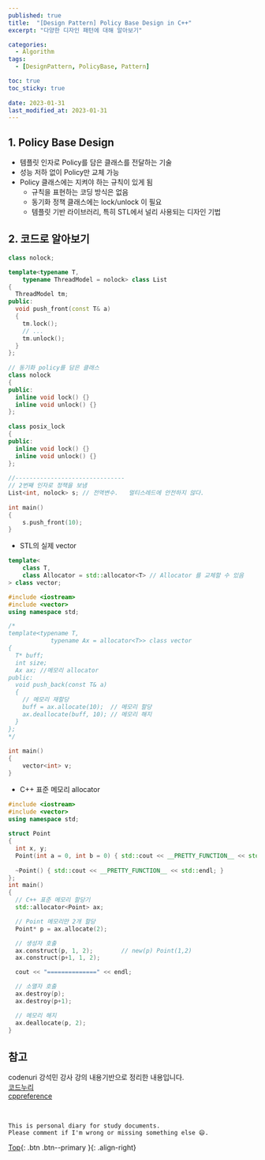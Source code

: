 ```yaml
---
published: true
title:  "[Design Pattern] Policy Base Design in C++"
excerpt: "다양한 디자인 패턴에 대해 알아보기"

categories:
  - Algorithm
tags:
  - [DesignPattern, PolicyBase, Pattern]

toc: true
toc_sticky: true
 
date: 2023-01-31
last_modified_at: 2023-01-31
---
```


## 1. Policy Base Design

- 템플릿 인자로 Policy를 담은 클래스를 전달하는 기술
- 성능 저하 없이 Policy만 교체 가능
- Policy 클래스에는 지켜야 하는 규칙이 있게 됨
  - 규칙을 표현하는 코딩 방식은 없음
  - 동기화 정책 클래스에는 lock/unlock 이 필요
  - 템플릿 기반 라이브러리, 특히 STL에서 널리 사용되는 디자인 기법

## 2. 코드로 알아보기

```cpp
class nolock;

template<typename T,  
    typename ThreadModel = nolock> class List 
{ 
  ThreadModel tm; 
public: 
  void push_front(const T& a) 
  { 
    tm.lock(); 
    // ... 
    tm.unlock(); 
  } 
}; 
  
// 동기화 policy를 담은 클래스 
class nolock 
{ 
public: 
  inline void lock() {} 
  inline void unlock() {} 
}; 
  
class posix_lock 
{ 
public: 
  inline void lock() {} 
  inline void unlock() {} 
}; 
  
//------------------------------- 
// 2번째 인자로 정책을 보냄
List<int, nolock> s; // 전역변수.   멀티스레드에 안전하지 않다. 
  
int main() 
{ 
    s.push_front(10); 
}
```

- STL의 실제 vector

```cpp
template<
    class T,
    class Allocator = std::allocator<T> // Allocator 를 교체할 수 있음
> class vector;
```

```cpp
#include <iostream> 
#include <vector> 
using namespace std; 

/* 
template<typename T, 
            typename Ax = allocator<T>> class vector 
{ 
  T* buff; 
  int size; 
  Ax ax; //메모리 allocator
public: 
  void push_back(const T& a) 
  { 
    // 메모리 재할당
    buff = ax.allocate(10);  // 메모리 할당 
    ax.deallocate(buff, 10); // 메모리 해지 
  } 
}; 
*/ 
  
int main() 
{ 
    vector<int> v; 
}
```

- C++ 표준 메모리 allocator

```cpp
#include <iostream> 
#include <vector> 
using namespace std; 
  
struct Point 
{ 
  int x, y; 
  Point(int a = 0, int b = 0) { std::cout << __PRETTY_FUNCTION__ << std::endl; } 
    
  ~Point() { std::cout << __PRETTY_FUNCTION__ << std::endl; } 
}; 
int main() 
{ 
  // C++ 표준 메모리 할당기 
  std::allocator<Point> ax; 

  // Point 메모리만 2개 할당 
  Point* p = ax.allocate(2); 

  // 생성자 호출 
  ax.construct(p, 1, 2);        // new(p) Point(1,2) 
  ax.construct(p+1, 1, 2); 

  cout << "==============" << endl;

  // 소멸자 호출 
  ax.destroy(p); 
  ax.destroy(p+1); 

  // 메모리 해지 
  ax.deallocate(p, 2); 
}
```

## 참고
codenuri 강석민 강사 강의 내용기반으로 정리한 내용입니다.  
[코드누리](https://github.com/codenuri)  
[cppreference](https://en.cppreference.com/w/cpp/container/vector)  

<br>

    This is personal diary for study documents.
    Please comment if I'm wrong or missing something else 😄. 

[Top](#){: .btn .btn--primary }{: .align-right}